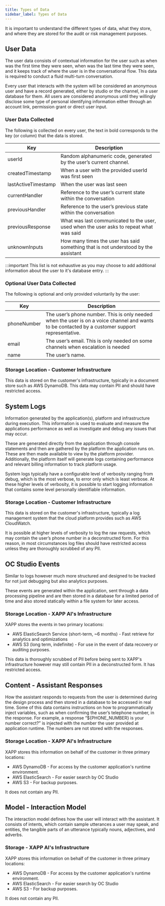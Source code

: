 ```yaml
---
title: Types of Data
sidebar_label: Types of Data
---
```


It is important to understand the different types of data, what they store, and where they are stored for the audit or risk management purposes.

## User Data
The user data consists of contextual information for the user such as when was the first time they were seen, when was the last time they were seen, and it keeps track of where the user is in the conversational flow.  This data is required to conduct a fluid multi-turn conversation.

Every user that interacts with the system will be considered an anonymous user and have a record generated, either by studio or the channel, in a user database for them.  All users are considered anonymous until they willingly disclose some type of personal identifying information either through an account link, permission grant or direct user input.

### User Data Collected
The following is collected on every user, the text in bold corresponds to the key (or column) that the data is stored.  

| Key | Description |
| ------------ | ------- |
| userId        | Random alphanumeric code, generated by the user’s current channel. | 
| createdTimestamp | When a user with the provided userId was first seen |
| lastActiveTimestamp | When the user was last seen |
| currentHandler | Reference to the user’s current state within the conversation |
| previousHandler | Reference to the user’s previous state within the conversation |
| previousResponse | What was last communicated to the user, used when the user asks to repeat what was said |
| unknownInputs | How many times the user has said something that is not understood by the assistant |

:::important
This list is not exhaustive as you may choose to add additional information about the user to it's database entry.
:::

### Optional User Data Collected
The following is optional and only provided voluntarily by the user:

| Key | Description |
| ------------ | ------- |
| phoneNumber | The user’s phone number.  This is only needed when the user is on a voice channel and wants to be contacted by a customer support representative. |
| email | The user’s email.  This is only needed on some channels when escalation is needed | 
| name | The user’s name.  |

### Storage Location - Customer Infrastructure
This data is stored on the customer's infrastructure, typically in a document store such as AWS DynamoDB.  This data may contain PII and should have restricted access.

## System Logs
Information generated by the application(s), platform and infrastructure during execution.  This information is used to evaluate and measure the applications performance as well as investigate and debug any issues that may occur.

These are generated directly from the application through console statements and then are gathered by the platform the application runs on.  These are then made available to view by the platform provider.  Additionally, the platform itself will generate logs containing performance and relevant billing information to track platform usage.

System logs typically have a configurable level of verbosity ranging from debug, which is the most verbose, to error only which is least verbose.  At these higher levels of verbosity, it is possible to start logging information that contains some level personally identifiable information.  

### Storage Location - Customer Infrastructure
This data is stored on the customer's infrastructure, typically a log management system that the cloud platform provides such as AWS CloudWatch.

It is possible at higher levels of verbosity to log the raw requests, which may contain the user’s phone number in a deconstructed form.  For this reason, in most circumstances log files should have restricted access unless they are thoroughly scrubbed of any PII.

## OC Studio Events
Similar to logs however much more structured and designed to be tracked for not just debugging but also analytics purposes. 

These events are generated within the application, sent through a data processing pipeline and are then stored in a database for a limited period of time and also stored statically within a file system for later access.   

### Storage Location - XAPP AI's Infrastructure 
XAPP stores the events in two primary locations:

- AWS ElasticSearch Service (short-term, ~6 months) - Fast retrieve for analytics and optimizations
- AWS S3 (long term, indefinite) - For use in the event of data recovery or auditing purposes.

This data is thoroughly scrubbed of PII before being sent to XAPP's infrastructure however may still contain PII in a deconstructed form.  It has restricted access.

## Content - Assistant Responses
How the assistant responds to requests from the user is determined during the design process and then stored in a database to be accessed in real time.  Some of this data contains instructions on how to programmatically inject variables, such as when confirming the user’s telephone number, in the response.  For example, a response “$\{PHONE_NUMBER\} is your number correct?” is injected with the number the user provided at application runtime.  The numbers are not stored with the responses. 

### Storage Location - XAPP AI's Infrastructure 
XAPP stores this information on behalf of the customer in three primary locations:

- AWS DynamoDB - For access by the customer application's runtime environment.
- AWS ElasticSearch - For easier search by OC Studio
- AWS S3 - For backup purposes.

It does not contain any PII.

## Model - Interaction Model
The interaction model defines how the user will interact with the assistant.  It consists of intents, which contain sample utterances a user may speak, and entities, the tangible parts of an utterance typically nouns, adjectives, and adverbs.

### Storage - XAPP AI's Infrastructure
XAPP stores this information on behalf of the customer in three primary locations:

- AWS DynamoDB - For access by the customer application's runtime environment.
- AWS ElasticSearch - For easier search by OC Studio
- AWS S3 - For backup purposes.

It does not contain any PII.
